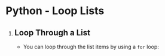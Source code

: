 # Python - Loop Lists
<!DOCTYPE html>
<html>
<body>
    <ol>
        <li>
            <h2>Loop Through a List</h2>
            <ul>
                <li>You can loop through the list items by using a <code>for</code> loop:</li>
            </ul>
        </li>
    </ol>
</body>
</html>
